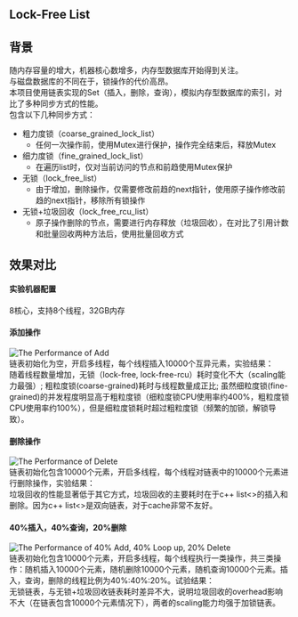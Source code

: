 Lock-Free List
--------------

## 背景
随内存容量的增大，机器核心数增多，内存型数据库开始得到关注。<br>
与磁盘数据库的不同在于，锁操作的代价高昂。<br>
本项目使用链表实现的Set（插入，删除，查询），模拟内存型数据库的索引，对比了多种同步方式的性能。<br>
包含以下几种同步方式：<br>
  * 粗力度锁（coarse_grained_lock_list）
    - 任何一次操作前，使用Mutex进行保护，操作完全结束后，释放Mutex
  * 细力度锁（fine_grained_lock_list）
    - 在遍历list时，仅对当前访问的节点和前趋使用Mutex保护
  * 无锁（lock_free_list）
    - 由于增加，删除操作，仅需要修改前趋的next指针，使用原子操作修改前趋的next指针，移除所有锁操作
  * 无锁+垃圾回收（lock_free_rcu_list）
    - 原子操作删除的节点，需要进行内存释放（垃圾回收），在对比了引用计数和批量回收两种方法后，使用批量回收方式

## 效果对比
#### 实验机器配置
8核心，支持8个线程，32GB内存

#### 添加操作
![The Performance of Add](https://github.com/alwaysR9/lock_free_ds/blob/master/list/result_report/Add_to_list_performance.png)<br>
链表初始化为空，开启多线程，每个线程插入10000个互异元素，实验结果：<br>
随着线程数量增加，无锁（lock-free, lock-free-rcu）耗时变化不大（scaling能力最强）; 粗粒度锁(coarse-grained)耗时与线程数量成正比; 虽然细粒度锁(fine-grained)的并发程度明显高于粗粒度锁（细粒度锁CPU使用率约400%，粗粒度锁CPU使用率约100%），但是细粒度锁耗时超过粗粒度锁（频繁的加锁，解锁导致）。<br>
#### 删除操作
![The Performance of Delete](https://github.com/alwaysR9/lock_free_ds/blob/master/list/result_report/Delete_to_list_performance.png)<br>
链表初始化包含10000个元素，开启多线程，每个线程对链表中的10000个元素进行删除操作，实验结果：<br>
垃圾回收的性能显著低于其它方式，垃圾回收的主要耗时在于c++ list<>的插入和删除。因为c++ list<>是双向链表，对于cache非常不友好。<br>
#### 40%插入，40%查询，20%删除
![The Performance of 40% Add, 40% Loop up, 20% Delete](https://github.com/alwaysR9/lock_free_ds/blob/master/list/result_report/mixed_op_to_list_performance.png)<br>
链表初始化包含10000个元素，开启多线程，每个线程执行一类操作，共三类操作：随机插入10000个元素，随机删除10000个元素，随机查询10000个元素。插入，查询，删除的线程比例为40%:40%:20%。试验结果：<br>
无锁链表，与无锁+垃圾回收链表耗时差异不大，说明垃圾回收的overhead影响不大（在链表包含10000个元素情况下），两者的scaling能力均强于加锁链表。<br>